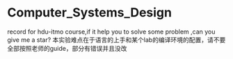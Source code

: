 # Computer_Systems_Design
record for hdu-itmo course,if it help you to solve some problem ,can you give me a star?
本实验难点在于语言的上手和某个lab的编译环境的配置，请不要全部按照老师的guide，部分有错误并且没改
